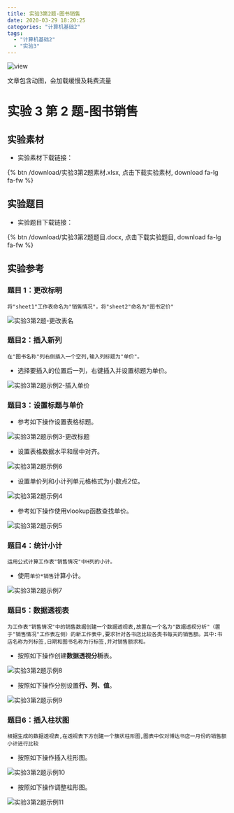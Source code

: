 ```yaml
---
title: 实验3第2题-图书销售
date: 2020-03-29 18:20:25
categories: "计算机基础2"
tags:
  - "计算机基础2"
  - "实验3"
---
```


![view](http://pic.baotienan.top/blog_picgo/实验3第2题.jpg)

<div class="note info"><p>文章包含动图，会加载缓慢及耗费流量</p></div>
<!--more-->

# 实验 3 第 2 题-图书销售

## 实验素材

- 实验素材下载链接：

{% btn  /download/实验3第2题素材.xlsx, 点击下载实验素材, download fa-lg fa-fw %}

## 实验题目

- 实验题目下载链接：

{% btn /download/实验3第2题题目.docx, 点击下载实验题目, download fa-lg fa-fw %}

## 实验参考

### 题目 1：更改标明

`将"sheet1"工作表命名为"销售情况"，将"sheet2"命名为"图书定价"`

![实验3第2题-更改表名](http://pic.baotienan.top/blog_picgo/实验3第2题-更改表名.gif)

### 题目2：插入新列

`在"图书名称"列右侧插入一个空列,输入列标题为"单价"。`

- 选择要插入的位置后一列，右键插入并设置标题为单价。

![实验3第2题示例2-插入单价](http://pic.baotienan.top/blog_picgo/实验3第2题示例2-插入单价.gif)

### 题目3：设置标题与单价

- 参考如下操作设置表格标题。

![实验3第2题示例3-更改标题](http://pic.baotienan.top/blog_picgo/实验3第2题示例3-更改标题.gif)

- 设置表格数据水平和居中对齐。

![实验3第2题示例6](http://pic.baotienan.top/blog_picgo/实验3第2题示例6.gif)

- 设置单价列和小计列单元格格式为小数点2位。

![实验3第2题示例4](http://pic.baotienan.top/blog_picgo/实验3第2题示例4.gif)

- 参考如下操作使用vlookup函数查找单价。

![实验3第2题示例5](http://pic.baotienan.top/blog_picgo/实验3第2题示例5.gif)

### 题目4：统计小计

`运用公式计算工作表"销售情况"中H列的小计。`

- 使用`单价*销售`计算小计。

![实验3第2题示例7](http://pic.baotienan.top/blog_picgo/实验3第2题示例7.gif)

### 题目5：数据透视表

`为工作表"销售情况"中的销售数据创建一个数据透视表,放置在一个名为"数据透视分析"（置于"销售情况"工作表左侧）的新工作表中,要求针对各书店比较各类书每天的销售额。其中:书店名称为列标签,日期和图书名称为行标签,并对销售额求和。`

- 按照如下操作创建**数据透视分析**表。

![实验3第2题示例8](http://pic.baotienan.top/blog_picgo/实验3第2题示例8.gif)

- 按照如下操作分别设置**行、列、值**。

![实验3第2题示例9](http://pic.baotienan.top/blog_picgo/实验3第2题示例9.gif)

### 题目6：插入柱状图

`根据生成的数据透视表,在透视表下方创建一个簇状柱形图,图表中仅对博达书店一月份的销售额小计进行比较`

- 按照如下操作插入柱形图。

![实验3第2题示例10](http://pic.baotienan.top/blog_picgo/实验3第2题示例10.gif)

- 按照如下操作调整柱形图。

![实验3第2题示例11](http://pic.baotienan.top/blog_picgo/实验3第2题示例11.gif)